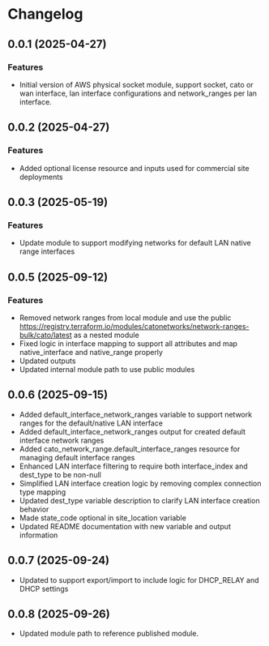 # Changelog

## 0.0.1 (2025-04-27)

### Features
- Initial version of AWS physical socket module, support socket, cato or wan interface, lan interface configurations and network_ranges per lan interface. 

## 0.0.2 (2025-04-27)

### Features
- Added optional license resource and inputs used for commercial site deployments

## 0.0.3 (2025-05-19)

### Features
- Update module to support modifying networks for default LAN native range interfaces

## 0.0.5 (2025-09-12)

### Features
- Removed network ranges from local module and use the public https://registry.terraform.io/modules/catonetworks/network-ranges-bulk/cato/latest as a nested module
- Fixed logic in interface mapping to support all attributes and map native_interface and native_range properly
- Updated outputs
- Updated internal module path to use public modules

## 0.0.6 (2025-09-15)

- Added default_interface_network_ranges variable to support network ranges for the default/native LAN interface
- Added default_interface_network_ranges output for created default interface network ranges  
- Added cato_network_range.default_interface_ranges resource for managing default interface ranges
- Enhanced LAN interface filtering to require both interface_index and dest_type to be non-null
- Simplified LAN interface creation logic by removing complex connection type mapping
- Updated dest_type variable description to clarify LAN interface creation behavior
- Made state_code optional in site_location variable
- Updated README documentation with new variable and output information

## 0.0.7 (2025-09-24)

- Updated to support export/import to include logic for DHCP_RELAY and DHCP settings

## 0.0.8 (2025-09-26)

- Updated module path to reference published module. 
